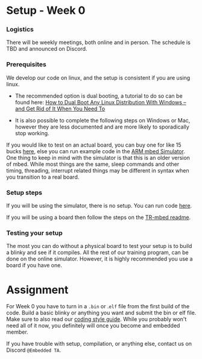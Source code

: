 # Setup - Week 0

### Logistics

There will be weekly meetings, both online and in person. The schedule is TBD and announced on Discord.

### Prerequisites

We develop our code on linux, and the setup is consistent if you are using linux. 

- The recommended option is dual booting, a tutorial to do so can be found here:
  [How to Dual Boot Any Linux Distribution With Windows – and Get Rid of It When You Need To](https://www.freecodecamp.org/news/how-to-dual-boot-any-linux-distribution-with-windows/)

- It is also possible to complete the following steps on Windows or Mac, however they are less documented and are more likely to sporadically stop working. 

If you would like to test on an actual board, you can buy one for like 15 bucks [here](https://www.mouser.com/ProductDetail/STMicroelectronics/NUCLEO-F446RE?qs=PRtH0mD6DWYnuBoPSlbRCA%3D%3D), else you can run example code in the [ARM mbed Simulator](http://195.130.59.221/). One thing to keep in mind with the simulator is that this is an older version of mbed. While most things are the same, sleep commands and other timing, threading, interrupt related things may be different in syntax when you transition to a real board.

### Setup steps

If you will be using the simulator, there is no setup. You can run code [here](https://www.mouser.com/ProductDetail/STMicroelectronics/NUCLEO-F446RE?qs=PRtH0mD6DWYnuBoPSlbRCA%3D%3D).

If you will be using a board then follow the steps on the [TR-mbed readme](https://github.com/Triton-Robotics/TR-mbed/blob/main/README.md).

### Testing your setup

The most you can do without a physical board to test your setup is to build a blinky and see if it compiles. All the rest of our training program, can be done on the online simulator. However, it is highly recommended you use a board if you have one.

# Assignment

For Week 0 you have to turn in a `.bin` or .`elf` file from the first build of the code. Build a basic blinky or anything you want and submit the bin or elf file. Make sure to also read our [coding style guide](https://github.com/Triton-Robotics-Training/Week-0/wiki/Very-Short-Coding-Style-Guide). While you probably won't need all of it now, you definitely will once you become and embedded member.

If you have trouble with setup, compilation, or anything else, contact us on Discord `@Embedded TA`.
